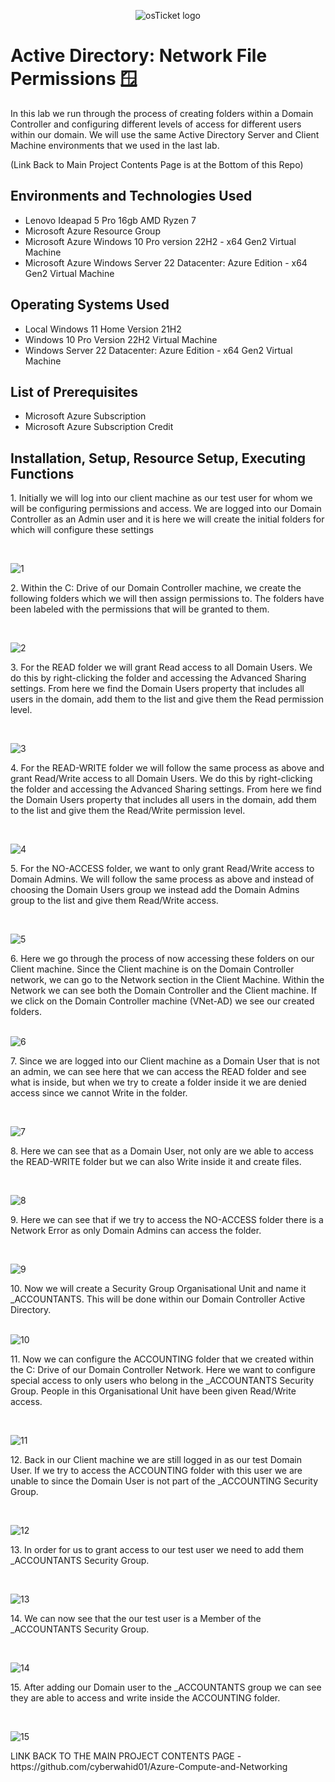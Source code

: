 <p align="center">
<img src="https://i.imgur.com/9JmwJSF.png" alt="osTicket logo"/>
</p>

<h1>Active Directory: Network File Permissions 🪟</h1>
In this lab we run through the process of creating folders within a Domain Controller and configuring different levels of access for different users within our domain. We will use the same Active Directory Server and Client Machine environments that we used in the last lab.

(Link Back to Main Project Contents Page is at the Bottom of this Repo)
<h2>Environments and Technologies Used</h2>

- Lenovo Ideapad 5 Pro 16gb AMD Ryzen 7
- Microsoft Azure Resource Group
- Microsoft Azure Windows 10 Pro version 22H2 - x64 Gen2 Virtual Machine
- Microsoft Azure Windows Server 22 Datacenter: Azure Edition - x64 Gen2 Virtual Machine

<h2>Operating Systems Used </h2>

- Local Windows 11 Home Version 21H2</b>
- Windows 10 Pro Version 22H2 Virtual Machine
- Windows Server 22 Datacenter: Azure Edition - x64 Gen2 Virtual Machine
  
<h2>List of Prerequisites</h2>

- Microsoft Azure Subscription
- Microsoft Azure Subscription Credit 

<h2>Installation, Setup, Resource Setup, Executing Functions</h2>
1. Initially we will log into our client machine as our test user for whom we will be configuring permissions and access. We are logged into our Domain Controller as an Admin user and it is here we will create the initial folders for which will configure these settings
</p>
<br />

<p>
<img src="https://i.imgur.com/UacmGY4.png" alt="1"/>
</p>
<p>
2. Within the C: Drive of our Domain Controller machine, we create the following folders which we will then assign permissions to. The folders have been labeled with the permissions that will be granted to them.
</p>
<br />

<p>
<img src="https://i.imgur.com/QILw8jO.png" alt="2"/>
</p>
<p>
3. For the READ folder we will grant Read access to all Domain Users. We do this by right-clicking the folder and accessing the Advanced Sharing settings. From here we find the Domain Users property that includes all users in the domain, add them to the list and give them the Read permission level.
</p>
<br />

<p>
<img src="https://i.imgur.com/qAZhyms.png" alt="3"/>
</p>
<p>
4. For the READ-WRITE folder we will follow the same process as above and grant Read/Write access to all Domain Users. We do this by right-clicking the folder and accessing the Advanced Sharing settings. From here we find the Domain Users property that includes all users in the domain, add them to the list and give them the Read/Write permission level.
</p>
<br />

<p>
<img src="https://i.imgur.com/0n6GKCj.png" alt="4"/>
</p>
<p>
5. For the NO-ACCESS folder, we want to only grant Read/Write access to Domain Admins. We will follow the same process as above and instead of choosing the Domain Users group we instead add the Domain Admins group to the list and give them Read/Write access. 
</p>
<br />

<p>
<img src="https://i.imgur.com/e0PuN70.png" alt="5"/>
</p>
<p>
6. Here we go through the process of now accessing these folders on our Client machine. Since the Client machine is on the Domain Controller network, we can go to the Network section in the Client Machine. Within the Network we can see both the Domain Controller and the Client machine. If we click on the Domain Controller machine (VNet-AD) we see our created folders.
</p>
<br />

<img src="https://i.imgur.com/pkVvojs.png" alt="6"/>
</p>
<p>
7. Since we are logged into our Client machine as a Domain User that is not an admin, we can see here that we can access the READ folder and see what is inside, but when we try to create a folder inside it we are denied access since we cannot Write in the folder.
</p>
<br />

<p>
<img src="https://i.imgur.com/Bvhvfim.png" alt="7"/>
</p>
<p>
8. Here we can see that as a Domain User, not only are we able to access the READ-WRITE folder but we can also Write inside it and create files.
</p>
<br />

<p>
<img src="https://i.imgur.com/00AvUzZ.png" alt="8"/>
</p>
<p>
9. Here we can see that if we try to access the NO-ACCESS folder there is a Network Error as only Domain Admins can access the folder.
</p>
<br />

<p>
<img src="https://i.imgur.com/EDxJCtY.png" alt="9"/>
</p>
<p>
10. Now we will create a Security Group Organisational Unit and name it _ACCOUNTANTS. This will be done within our Domain Controller Active Directory.
</p>
<br />

<img src="https://i.imgur.com/bovmblS.png" alt="10"/>
</p>
<p>
11. Now we can configure the ACCOUNTING folder that we created within the C: Drive of our Domain Controller Network. Here we want to configure special access to only users who belong in the _ACCOUNTANTS Security Group. People in this Organisational Unit have been given Read/Write access.
</p>
<br />

<p>
<img src="https://i.imgur.com/us2wqJk.png" alt="11"/>
</p>
<p>
12. Back in our Client machine we are still logged in as our test Domain User. If we try to access the ACCOUNTING folder with this user we are unable to since the Domain User is not part of the _ACCOUNTING Security Group. 
</p>
<br />

<p>
<img src="https://i.imgur.com/VXZVUVW.png" alt="12"/>
</p>
<p>
13. In order for us to grant access to our test user we need to add them _ACCOUNTANTS Security Group.
</p>
<br />

<p>
<img src="https://i.imgur.com/7sKD0on.png" alt="13"/>
</p>
<p>
14. We can now see that the our test user is a Member of the _ACCOUNTANTS Security Group.
</p>
<br />

<p>
<img src="https://i.imgur.com/SeLjAuZ.png" alt="14"/>
</p>
<p>
15. After adding our Domain user to the _ACCOUNTANTS group we can see they are able to access and write inside the ACCOUNTING folder.
</p>
<br />

<p>
<img src="https://i.imgur.com/0qhM7Fd.png" alt="15"/>
</p>
<p>
LINK BACK TO THE MAIN PROJECT CONTENTS PAGE - https://github.com/cyberwahid01/Azure-Compute-and-Networking
